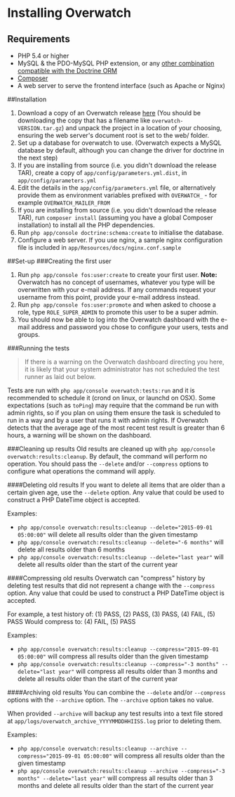 # Installing Overwatch
## Requirements
- PHP 5.4 or higher
- MySQL & the PDO-MySQL PHP extension, or any [other combination compatible with the Doctrine ORM](http://www.doctrine-project.org/2010/02/11/database-support-doctrine2.html)
- [Composer](https://getcomposer.org/)
- A web server to serve the frontend interface (such as Apache or Nginx)

##Installation
1. Download a copy of an Overwatch release [here](https://github.com/zsturgess/overwatch/releases/latest) (You should be downloading the copy that has a filename like `overwatch-VERSION.tar.gz`) and unpack the project in a location of your choosing, ensuring the web server's document root is set to the web/ folder.
2. Set up a database for overwatch to use. (Overwatch expects a MySQL database by default, although you can change the driver for doctrine in the next step)
3. If you are installing from source (i.e. you didn't download the release TAR), create a copy of `app/config/parameters.yml.dist`, in `app/config/parameters.yml`
4. Edit the details in the `app/config/parameters.yml` file, or alternatively provide them as environment variables prefixed with `OVERWATCH_` - for example `OVERWATCH_MAILER_FROM`
5. If you are installing from source (i.e. you didn't download the release TAR), run `composer install` (assuming you have a global Composer installation) to install all the PHP dependencies.
6. Run `php app/console doctrine:schema:create` to initialise the database.
7. Configure a web server. If you use nginx, a sample nginx configuration file is included in `app/Resources/docs/nginx.conf.sample`

##Set-up
###Creating the first user
1. Run `php app/console fos:user:create` to create your first user.
   **Note:** Overwatch has no concept of usernames, whatever you type will be overwritten with your e-mail address. If any commands request your username from this point, provide your e-mail address instead.
2. Run `php app/console fos:user:promote` and when asked to choose a role, type `ROLE_SUPER_ADMIN` to promote this user to be a super admin.
3. You should now be able to log into the Overwatch dashboard with the e-mail address and password you chose to configure your users, tests and groups.

###Running the tests
> If there is a warning on the Overwatch dashboard directing you here, it is likely that your system administrator has not scheduled the test runner as laid out below.

Tests are run with `php app/console overwatch:tests:run` and it is recommended to schedule it (crond on linux, or launchd on OSX). Some expectations (such as `toPing`) may require that the command be run with admin rights, so if you plan on using them ensure the task is scheduled to run in a way and by a user that runs it with admin rights. If Overwatch detects that the average age of the most recent test result is greater than 6 hours, a warning will be shown on the dashboard.

###Cleaning up results
Old results are cleaned up with `php app/console overwatch:results:cleanup`. By default, the command will perform no operation. You should pass the `--delete` and/or `--compress` options to configure what operations the command will apply.

####Deleting old results
If you want to delete all items that are older than a certain given age, use the `--delete` option. Any value that could be used to construct a PHP DateTime object is accepted.

Examples:
 - `php app/console overwatch:results:cleanup --delete="2015-09-01 05:00:00"` will delete all results older than the given timestamp
 - `php app/console overwatch:results:cleanup --delete="-6 months"` will delete all results older than 6 months
 - `php app/console overwatch:results:cleanup --delete="last year"` will delete all results older than the start of the current year

####Compressing old results
Overwatch can "compress" history by deleting test results that did not represent a change with the `--compress` option. Any value that could be used to construct a PHP DateTime object is accepted.

For example, a test history of: (1) PASS, (2) PASS, (3) PASS, (4) FAIL, (5) PASS
Would compress to: (4) FAIL, (5) PASS

Examples:
 - `php app/console overwatch:results:cleanup --compress="2015-09-01 05:00:00"` will compress all results older than the given timestamp
 - `php app/console overwatch:results:cleanup --compress="-3 months" --delete="last year"` will compress all results older than 3 months and delete all results older than the start of the current year

####Archiving old results
You can combine the `--delete` and/or `--compress` options with the `--archive` option. The `--archive` option takes no value.

When provided `--archive` will backup any test results into a text file stored at `app/logs/overwatch_archive_YYYYMMDDHHIISS.log` prior to deleting them.

Examples:
 - `php app/console overwatch:results:cleanup --archive --compress="2015-09-01 05:00:00"` will compress all results older than the given timestamp
 - `php app/console overwatch:results:cleanup --archive --compress="-3 months" --delete="last year"` will compress all results older than 3 months and delete all results older than the start of the current year
